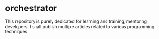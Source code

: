 # orchestrator
This repository is purely dedicated for learning and training, mentoring developers. I shall publish multiple articles related to various programming techniques.
